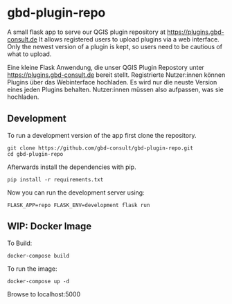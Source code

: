 # gbd-plugin-repo
A small flask app to serve our QGIS plugin repository at https://plugins.gbd-consult.de
It allows registered users to upload plugins via a web interface.
Only the newest version of a plugin is kept, so users need to be cautious of what to upload.

Eine kleine Flask Anwendung, die unser QGIS Plugin Repostory unter https://plugins.gbd-consult.de bereit stellt.
Registrierte Nutzer:innen können Plugins über das Webinterface hochladen.
Es wird nur die neuste Version eines jeden Plugins behalten. Nutzer:innen müssen also aufpassen, was sie hochladen.

## Development
To run a development version of the app first clone the repository.
```
git clone https://github.com/gbd-consult/gbd-plugin-repo.git
cd gbd-plugin-repo
```
Afterwards install the dependencies with pip.
```
pip install -r requirements.txt
```
Now you can run the development server using:
```
FLASK_APP=repo FLASK_ENV=development flask run 
```

## WIP: Docker Image

To Build:
```
docker-compose build
```
To run the image:
```
docker-compose up -d
```
Browse to localhost:5000

